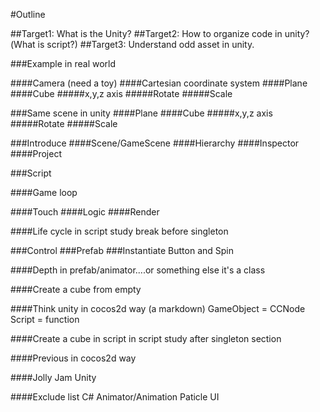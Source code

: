#Outline

##Target1: What is the Unity?
##Target2: How to organize code in unity?(What is script?)
##Target3: Understand odd asset in unity.

###Example in real world

####Camera (need a toy)
####Cartesian coordinate system
####Plane
####Cube
#####x,y,z axis
#####Rotate
#####Scale

###Same scene in unity
####Plane
####Cube
#####x,y,z axis
#####Rotate
#####Scale

###Introduce 
####Scene/GameScene
####Hierarchy
####Inspector
####Project

###Script

####Game loop

####Touch
####Logic
####Render

####Life cycle in script study
break before singleton

###Control 
###Prefab
###Instantiate 
Button and Spin

####Depth in prefab/animator....or something else
it's a class

####Create a cube from empty

####Think unity in cocos2d way (a markdown)
GameObject = CCNode
Script = function

####Create a cube in script 
in script study after singleton section

####Previous in cocos2d way

####Jolly Jam Unity

####Exclude list
C#
Animator/Animation
Paticle
UI


